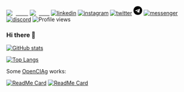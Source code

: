 [<img style="color: white;" src='https://cdn.jsdelivr.net/npm/simple-icons@4.1.0/icons/github.svg' alt='github' height='24'>](https://github.com/ettoreleandrotognoli)
[<img style="color: white;" src='https://cdn.jsdelivr.net/npm/simple-icons@4.1.0/icons/gitlab.svg' alt='gitlab' height='24'>](https://gitlab.com/ettoreleandrotognoli)
[<img src='https://cdn.jsdelivr.net/npm/simple-icons@4.1.0/icons/linkedin.svg' alt='linkedin' height='24'>](https://www.linkedin.com/in/ettore-leandro-tognoli/)
[<img src='https://cdn.jsdelivr.net/npm/simple-icons@4.1.0/icons/instagram.svg' alt='instagram' height='24'>](https://www.instagram.com/ettoreleandrotognoli/)
[<img src='https://cdn.jsdelivr.net/npm/simple-icons@4.1.0/icons/twitter.svg' alt='twitter' height='24'>](https://twitter.com/ettoreleandrotognoli)
[<img src='https://raw.githubusercontent.com/tainguyenbp/tainguyenbp/master/telegram-brands.svg' alt='telegram' height='24'>](https://t.me/ettoreleandrotognoli)
[<img src='https://cdn.jsdelivr.net/npm/simple-icons@4.1.0/icons/messenger.svg' alt='messenger' height='24'>](https://m.me/ettoreleandrotognoli)
[<img src='https://cdn.jsdelivr.net/npm/simple-icons@4.1.0/icons/discord.svg' alt='discord' height='24'>](https://discord.gg/Mr6yxp4ZE2)
![Profile views](https://gpvc.arturio.dev/ettoreleandrotognoli)

### Hi there 👋



<!--
**ettoreleandrotognoli/ettoreleandrotognoli** is a ✨ _special_ ✨ repository because its `README.md` (this file) appears on your GitHub profile.

Here are some ideas to get you started:

- 🔭 I’m currently working on ...
- 🌱 I’m currently learning ...
- 👯 I’m looking to collaborate on ...
- 🤔 I’m looking for help with ...
- 💬 Ask me about ...
- 📫 How to reach me: ...
- 😄 Pronouns: ...
- ⚡ Fun fact: ...
-->

[![GitHub stats](https://github-readme-stats.vercel.app/api?username=ettoreleandrotognoli&show_icons=true&theme=dracula)](https://github.com/ettoreleandrotognoli)

[![Top Langs](https://github-readme-stats.vercel.app/api/top-langs/?username=ettoreleandrotognoli&theme=dracula)](https://github.com/ettoreleandrotognoli)

Some [OpenCIAg](https://github.com/OpenCIAg/) works:

[![ReadMe Card](https://github-readme-stats.vercel.app/api/pin/?username=OpenCIAg&repo=py-robot&theme=dracula)](https://github.com/OpenCIAg/py-robot)
[![ReadMe Card](https://github-readme-stats.vercel.app/api/pin/?username=OpenCIAg&repo=BlueFairy&theme=dracula)](https://github.com/OpenCIAg/BlueFairy)
